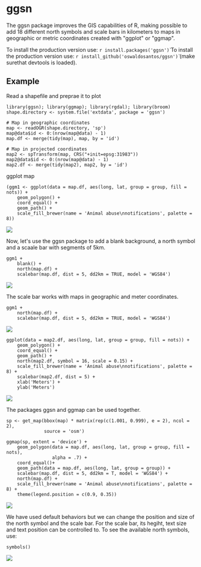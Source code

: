 # ggsn
The ggsn package improves the GIS capabilities of R, making possible to add 18 different north symbols and scale bars in kilometers to maps in geographic or metric coordinates created with "ggplot" or "ggmap".  

To install the production version use: `r install.packages('ggsn')̀`
To install the production version use: `r install_github('oswaldosantos/ggsn')̀` (make surethat devtools is loaded).

## Example

Read a shapefile and preprae it to plot  
```{r}
library(ggsn); library(ggmap); library(rgdal); library(broom)
shape.directory <- system.file('extdata', package = 'ggsn')

# Map in geographic coordinates
map <- readOGR(shape.directory, 'sp')
map@data$id <- 0:(nrow(map@data) - 1)
map.df <- merge(tidy(map), map, by = 'id')

# Map in projected coordinates
map2 <- spTransform(map, CRS("+init=epsg:31983"))
map2@data$id <- 0:(nrow(map@data) - 1)
map2.df <- merge(tidy(map2), map2, by = 'id')
```  

ggplot map

```{r}
(ggm1 <- ggplot(data = map.df, aes(long, lat, group = group, fill = nots)) +
    geom_polygon() +
    coord_equal() +
    geom_path() +
    scale_fill_brewer(name = 'Animal abuse\nnotifications', palette = 8))
```  

![](https://cloud.githubusercontent.com/assets/3876657/9424410/dbc23144-48c1-11e5-888d-041d28b920ae.jpg)  

Now, let's use the ggsn package to add a blank background, a north symbol and a scaale bar with segments of 5km.  

```{r}
ggm1 +
    blank() +
    north(map.df) +
    scalebar(map.df, dist = 5, dd2km = TRUE, model = 'WGS84')
```  

![](https://cloud.githubusercontent.com/assets/3876657/9424404/bc5e88ca-48c1-11e5-9f43-ef62225545a8.jpg)  

The scale bar works with maps in geographic and meter coordinates.  

```{r}
ggm1 +
    north(map.df) +
    scalebar(map.df, dist = 5, dd2km = TRUE, model = 'WGS84')
```  

![](https://cloud.githubusercontent.com/assets/3876657/9424480/7afac044-48c4-11e5-9403-b8a440d348b4.jpg)  

```{r}
ggplot(data = map2.df, aes(long, lat, group = group, fill = nots)) +
    geom_polygon() +
    coord_equal() +
    geom_path() +
    north(map2.df, symbol = 16, scale = 0.15) +
    scale_fill_brewer(name = 'Animal abuse\nnotifications', palette = 8) +
    scalebar(map2.df, dist = 5) +
    xlab('Meters') +
    ylab('Meters')
```  
![](https://cloud.githubusercontent.com/assets/3876657/9424407/c22f248a-48c1-11e5-9b65-b63d4691b334.jpg)  

The packages ggsn and ggmap can be used together.
```{r}
sp <- get_map(bbox(map) * matrix(rep(c(1.001, 0.999), e = 2), ncol = 2),
              source = 'osm')

ggmap(sp, extent = 'device') +
    geom_polygon(data = map.df, aes(long, lat, group = group, fill = nots),
                 alpha = .7) +
    coord_equal()+
    geom_path(data = map.df, aes(long, lat, group = group)) +
    scalebar(map.df, dist = 5, dd2km = T, model = 'WGS84') +
    north(map.df) +
    scale_fill_brewer(name = 'Animal abuse\nnotifications', palette = 8) +
    theme(legend.position = c(0.9, 0.35))
```  
![](https://cloud.githubusercontent.com/assets/3876657/9424481/82dd8576-48c4-11e5-957b-5bf2ccb689c8.jpg)  

We have used default behaviors but we can change the position and size of the north symbol and the scale bar. For the scale bar, its hegiht, text size and text position can be controlled to. To see the available north symbols, use:  

```{r}
symbols()
```  
![](https://cloud.githubusercontent.com/assets/3876657/9424484/888714d8-48c4-11e5-8587-789eb71690c5.jpg)
